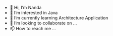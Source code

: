 - 👋 Hi, I’m Nanda
- 👀 I’m interested in Java
- 🌱 I’m currently learning Architecture Application
- 💞️ I’m looking to collaborate on ...
- 📫 How to reach me ...

<!---
nandx/nandx is a ✨ special ✨ repository because its `README.md` (this file) appears on your GitHub profile.
You can click the Preview link to take a look at your changes.
--->
